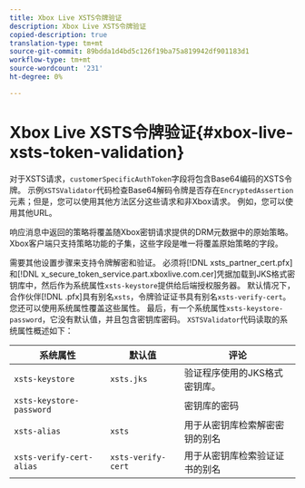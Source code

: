 ```yaml
---
title: Xbox Live XSTS令牌验证
description: Xbox Live XSTS令牌验证
copied-description: true
translation-type: tm+mt
source-git-commit: 89bdda1d4bd5c126f19ba75a819942df901183d1
workflow-type: tm+mt
source-wordcount: '231'
ht-degree: 0%

---
```



# Xbox Live XSTS令牌验证{#xbox-live-xsts-token-validation}

对于XSTS请求，`customerSpecificAuthToken`字段将包含Base64编码的XSTS令牌。 示例`XSTSValidator`代码检查Base64解码令牌是否存在`EncryptedAssertion`元素；但是，您可以使用其他方法区分这些请求和非Xbox请求。 例如，您可以使用其他URL。

响应消息中返回的策略将覆盖随Xbox密钥请求提供的DRM元数据中的原始策略。 Xbox客户端只支持策略功能的子集，这些字段是唯一将覆盖原始策略的字段。

需要其他设置步骤来支持令牌解密和验证。 必须将[!DNL xsts_partner_cert.pfx]和[!DNL x_secure_token_service.part.xboxlive.com.cer]凭据加载到JKS格式密钥库中，然后作为系统属性`xsts-keystore`提供给后端授权服务器。 默认情况下，合作伙伴[!DNL .pfx]具有别名`xsts`，令牌验证证书具有别名`xsts-verify-cert`。 您还可以使用系统属性覆盖这些属性。 最后，有一个系统属性`xsts-keystore-password`，它没有默认值，并且包含密钥库密码。 `XSTSValidator`代码读取的系统属性概述如下：

| 系统属性 | 默认值 | 评论 |
|---|---|---|
| `xsts-keystore` | `xsts.jks` | 验证程序使用的JKS格式密钥库。 |
| `xsts-keystore-password` |  | 密钥库的密码 |
| `xsts-alias` | `xsts` | 用于从密钥库检索解密密钥的别名 |
| `xsts-verify-cert-alias` | `xsts-verify-cert` | 用于从密钥库检索验证证书的别名 |


